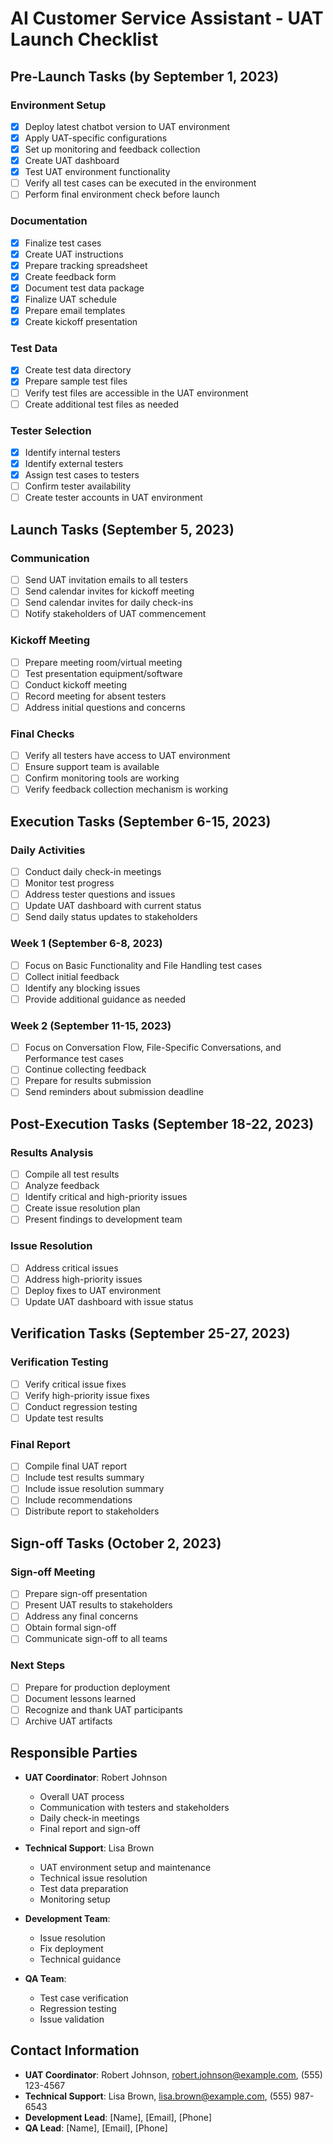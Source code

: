# AI Customer Service Assistant - UAT Launch Checklist

## Pre-Launch Tasks (by September 1, 2023)

### Environment Setup
- [x] Deploy latest chatbot version to UAT environment
- [x] Apply UAT-specific configurations
- [x] Set up monitoring and feedback collection
- [x] Create UAT dashboard
- [x] Test UAT environment functionality
- [ ] Verify all test cases can be executed in the environment
- [ ] Perform final environment check before launch

### Documentation
- [x] Finalize test cases
- [x] Create UAT instructions
- [x] Prepare tracking spreadsheet
- [x] Create feedback form
- [x] Document test data package
- [x] Finalize UAT schedule
- [x] Prepare email templates
- [x] Create kickoff presentation

### Test Data
- [x] Create test data directory
- [x] Prepare sample test files
- [ ] Verify test files are accessible in the UAT environment
- [ ] Create additional test files as needed

### Tester Selection
- [x] Identify internal testers
- [x] Identify external testers
- [x] Assign test cases to testers
- [ ] Confirm tester availability
- [ ] Create tester accounts in UAT environment

## Launch Tasks (September 5, 2023)

### Communication
- [ ] Send UAT invitation emails to all testers
- [ ] Send calendar invites for kickoff meeting
- [ ] Send calendar invites for daily check-ins
- [ ] Notify stakeholders of UAT commencement

### Kickoff Meeting
- [ ] Prepare meeting room/virtual meeting
- [ ] Test presentation equipment/software
- [ ] Conduct kickoff meeting
- [ ] Record meeting for absent testers
- [ ] Address initial questions and concerns

### Final Checks
- [ ] Verify all testers have access to UAT environment
- [ ] Ensure support team is available
- [ ] Confirm monitoring tools are working
- [ ] Verify feedback collection mechanism is working

## Execution Tasks (September 6-15, 2023)

### Daily Activities
- [ ] Conduct daily check-in meetings
- [ ] Monitor test progress
- [ ] Address tester questions and issues
- [ ] Update UAT dashboard with current status
- [ ] Send daily status updates to stakeholders

### Week 1 (September 6-8, 2023)
- [ ] Focus on Basic Functionality and File Handling test cases
- [ ] Collect initial feedback
- [ ] Identify any blocking issues
- [ ] Provide additional guidance as needed

### Week 2 (September 11-15, 2023)
- [ ] Focus on Conversation Flow, File-Specific Conversations, and Performance test cases
- [ ] Continue collecting feedback
- [ ] Prepare for results submission
- [ ] Send reminders about submission deadline

## Post-Execution Tasks (September 18-22, 2023)

### Results Analysis
- [ ] Compile all test results
- [ ] Analyze feedback
- [ ] Identify critical and high-priority issues
- [ ] Create issue resolution plan
- [ ] Present findings to development team

### Issue Resolution
- [ ] Address critical issues
- [ ] Address high-priority issues
- [ ] Deploy fixes to UAT environment
- [ ] Update UAT dashboard with issue status

## Verification Tasks (September 25-27, 2023)

### Verification Testing
- [ ] Verify critical issue fixes
- [ ] Verify high-priority issue fixes
- [ ] Conduct regression testing
- [ ] Update test results

### Final Report
- [ ] Compile final UAT report
- [ ] Include test results summary
- [ ] Include issue resolution summary
- [ ] Include recommendations
- [ ] Distribute report to stakeholders

## Sign-off Tasks (October 2, 2023)

### Sign-off Meeting
- [ ] Prepare sign-off presentation
- [ ] Present UAT results to stakeholders
- [ ] Address any final concerns
- [ ] Obtain formal sign-off
- [ ] Communicate sign-off to all teams

### Next Steps
- [ ] Prepare for production deployment
- [ ] Document lessons learned
- [ ] Recognize and thank UAT participants
- [ ] Archive UAT artifacts

## Responsible Parties

- **UAT Coordinator**: Robert Johnson
  - Overall UAT process
  - Communication with testers and stakeholders
  - Daily check-in meetings
  - Final report and sign-off

- **Technical Support**: Lisa Brown
  - UAT environment setup and maintenance
  - Technical issue resolution
  - Test data preparation
  - Monitoring setup

- **Development Team**:
  - Issue resolution
  - Fix deployment
  - Technical guidance

- **QA Team**:
  - Test case verification
  - Regression testing
  - Issue validation

## Contact Information

- **UAT Coordinator**: Robert Johnson, robert.johnson@example.com, (555) 123-4567
- **Technical Support**: Lisa Brown, lisa.brown@example.com, (555) 987-6543
- **Development Lead**: [Name], [Email], [Phone]
- **QA Lead**: [Name], [Email], [Phone]
